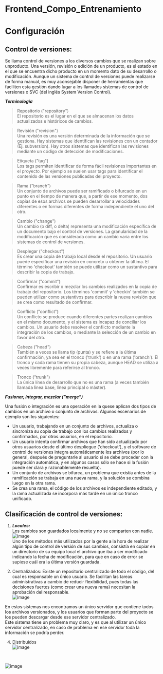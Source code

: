 # Frontend_Compo_Entrenamiento
# Configuración
## Control de versiones:
Se llama control de versiones a los diversos cambios que se realizan sobre unproducto. Una versión, revisión o edición de un producto, es el estado en el que se encuentra dicho producto en un momento dato de su desarrollo o modificación. Aunque un sistema de control de versiones puede realizarse de forma manual, es muy aconsejable disponer de herramientas que faciliten
esta gestión dando lugar a los llamados sistemas de control de versiones o SVC (del inglés
System Version Control).

***Terminología*** 
> Repositorio ("repository") <br>
El repositorio es el lugar en el que se almacenan los datos actualizados e históricos de cambios.

> Revisión ("revision")<br>
Una revisión es una versión determinada de la información que se gestiona. Hay sistemas que identifican las revisiones con un contador (Ej. subversion). Hay otros sistemas que identifican las revisiones mediante un código de detección de modificaciones.

> Etiqueta ("tag")<br>
Los tags permiten identificar de forma fácil revisiones importantes en el proyecto. Por ejemplo se suelen usar tags para identificar el contenido de las versiones publicadas del proyecto.

> Rama ("branch")<br>
Un conjunto de archivos puede ser ramificado o bifurcado en un punto en el tiempo de manera que, a partir de ese momento, dos copias de esos archivos se pueden desarrollar a velocidades diferentes o en formas diferentes de forma independiente el uno del otro.

> Cambio ("change")<br>
Un cambio (o diff, o delta) representa una modificación específica de un documento bajo el control de versiones. La granularidad de la modificación que es considerada como un cambio varía entre los sistemas de control de versiones.

> Desplegar ("checkout")<br>
Es crear una copia de trabajo local desde el repositorio. Un usuario puede especificar una revisión en concreto u obtener la última. El término 'checkout' también se puede utilizar como un sustantivo para describir la copia de trabajo.

> Confirmar ("commit")<br>
Confirmar es escribir o mezclar los cambios realizados en la copia de trabajo del repositorio. Los términos 'commit' y 'checkin' también se pueden utilizar como sustantivos para describir la nueva revisión que se crea como resultado de confirmar.

> Conflicto ("conflict")<br>
Un conflicto se produce cuando diferentes partes realizan cambios en el mismo documento, y el sistema es incapaz de conciliar los cambios. Un usuario debe resolver el conflicto mediante la integración de los cambios, o mediante la selección de un cambio en favor del otro.

> Cabeza ("head")<br>
También a veces se llama tip (punta) y se refiere a la última confirmación, ya sea en el tronco ('trunk') o en una rama ('branch'). El tronco y cada rama tienen su propia cabeza, aunque HEAD se utiliza a veces libremente para referirse al tronco.

> Tronco ("trunk")<br>
La única línea de desarrollo que no es una rama (a veces también llamada línea base, línea principal o máster).

***Fusionar, integrar, mezclar ("merge")*** 

Una fusión o integración es una operación en la quese aplican dos tipos de cambios en un archivo o conjunto de archivos. Algunos escenarios de ejemplo son los siguientes:<br>
- Un usuario, trabajando en un conjunto de archivos, actualiza o sincroniza su copia de trabajo con los cambios realizados y confirmados, por otros usuarios, en el repositorio.
- Un usuario intenta confirmar archivos que han sido actualizado por otros usuarios desde el último despliegue ('checkout'), y el software de control de versiones integra automáticamente los archivos (por lo general, después de
preguntarle al usuario si se debe proceder con la integración automática, y en algunos casos sólo se hace si la fusión puede ser clara y razonablemente resuelta).
- Un conjunto de archivos se bifurca, un problema que existía antes de la ramificación se trabaja en una nueva rama, y la solución se combina luego en la otra rama.
- Se crea una rama, el código de los archivos es independiente editado, y la rama actualizada se incorpora más tarde en un único tronco unificado.

## Clasificación de control de versiones:
1. ***Locales:*** <br>
Los cambios son guardados localmente y no se comparten con nadie.
  ![image](https://user-images.githubusercontent.com/30872921/132261493-be59ee1b-060e-4c0e-b4fb-050ddd210b89.png) <br>
Uno de los métodos más utilizados por la gente a la hora de realizar algún tipo de control de versión de sus cambios, consistía en copiar en un directorio de su equipo local el archivo que iba a ser modificado indicando la fecha de modificación, para que en caso de error se supiese cuál era la última versión guardada.
   
2. Centralizados:
Existe un repositorio centralizado de todo el código, del cual es responsable un único usuario. Se facilitan las tareas administrativas a cambio de reducir   flexibilidad, pues todas las decisiones fuertes (como crear una nueva rama) necesitan la aprobación del responsable.<br>
![image](https://user-images.githubusercontent.com/30872921/132262098-67596b57-cfd5-43ec-95d2-c8a483d39b91.png)<br>

En estos sistemas nos encontramos un único servidor que contiene todos los archivos versionados, y los usuarios que forman parte del proyecto se los pueden descargar desde ese servidor centralizado.<br>
Este sistema tiene un problema muy claro, y es que al utilizar un único servidor centralizado, en caso de problema en ese servidor toda la información se podría perder.

4. Distribuidos <br>
![image](https://user-images.githubusercontent.com/30872921/132262712-ec1c41db-094b-437d-90ee-dce1540b1ea1.png)


<br>

![image](https://user-images.githubusercontent.com/30872921/132256181-79d26a34-beb2-41ce-9703-94f08385a034.png)


